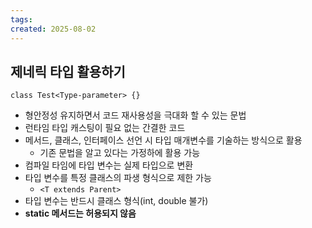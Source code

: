```yaml
---
tags: 
created: 2025-08-02
---
```

## 제네릭 타입 활용하기
`class Test<Type-parameter> {}`

- 형안정성 유지하면서 코드 재사용성을 극대화 할 수 있는 문법
- 런타임 타입 캐스팅이 필요 없는 간결한 코드
- 메서드, 클래스, 인터페이스 선언 시 타입 매개변수를 기술하는 방식으로 활용
	- 기존 문법을 알고 있다는 가정하에 활용 가능
- 컴파일 타임에 타입 변수는 실제 타입으로 변환
- 타입 변수를 특정 클래스의 파생 형식으로 제한 가능
	- `<T extends Parent>`
- 타입 변수는 반드시 클래스 형식(int, double 불가)
- **static 메서드는 허용되지 않음**